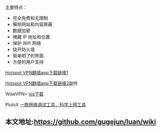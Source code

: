 
主要特点：
* 完全免费和无限制
* 解除网站和内容屏蔽
* 数据加密
* 掩藏 IP 地址和位置
* 保护 Wifi 网络
* 绕开防火墙
* 简单明了的界面
* 方便的用户支持


[Hotspot VPN翻墙app下载链接1](https://apkpure.com/hotspot-vpn/com.hotspotvpn.android/download?from=details)

[Hotspot VPN翻墙app下载链接2](http://apk-downloaders.com/download/dl.php?dl=com.hotspotvpn.android)副件


WiseVPN> [ios下载](https://www.wisevpn.net/)

PlutoX  [一款网络调试工具，科学上网工具](https://www.plutox.top/)




## 本文地址:https://github.com/gugejun/luan/wiki